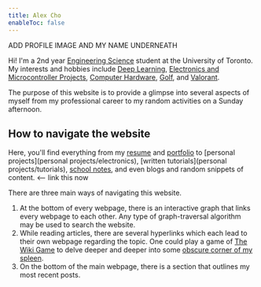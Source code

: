 ```yaml
---
title: Alex Cho
enableToc: false 
---
```


ADD PROFILE IMAGE AND MY NAME UNDERNEATH

Hi! I'm a 2nd year [Engineering Science](notes/University/EngSci.md) student at the University of Toronto. My interests and hobbies include [Deep Learning](deep%20learning/deep%20learning.md), [Electronics and Microcontroller Projects](personal%20projects/electronics.md), [Computer Hardware](computer%20building/computer%20building), [Golf](hobbies/golf,md), and [Valorant](hobbies/valorant.md).

The purpose of this website is to provide a glimpse into several aspects of myself from my professional career to my random activities on a Sunday afternoon. 

## How to navigate the website 
Here, you'll find everything from my [resume](professional/resume.md) and [portfolio](professional/portfolio.md) to [personal projects](personal projects/electronics), [written tutorials](personal projects/tutorials), [school notes](notes/lecture.md), and even blogs and random snippets of content. <-- link this now

There are three main ways of navigating this website.
1. At the bottom of every webpage, there is an interactive graph that links every webpage to each other. Any type of graph-traversal algorithm may be used to search the website. 
2. While reading articles, there are several hyperlinks which each lead to their own webpage regarding the topic. One could play a game of [The Wiki Game](https://www.thewikigame.com/) to delve deeper and deeper into some [obscure corner of my spleen](https://www.poetryfoundation.org/poetrymagazine/poems/37695/forgetfulness).
3. On the bottom of the main webpage, there is a section that outlines my most recent posts. 




